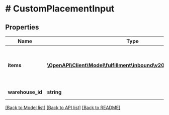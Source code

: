 # # CustomPlacementInput

## Properties

Name | Type | Description | Notes
------------ | ------------- | ------------- | -------------
**items** | [**\OpenAPI\Client\Model\fulfillment\inbound\v2024_03_20\ItemInput[]**](ItemInput.md) | Items included while creating Inbound Plan. |
**warehouse_id** | **string** | Warehouse Id. |

[[Back to Model list]](../../README.md#models) [[Back to API list]](../../README.md#endpoints) [[Back to README]](../../README.md)
